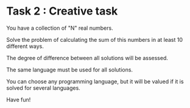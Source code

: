 # Task 2 : Creative task

You have a collection of "N" real numbers. 

Solve the problem of calculating the sum of this numbers in at least 10 different ways.

The degree of difference between all solutions will be assessed.

The same language must be used for all solutions. 

You can choose any programming language, but it will be valued if it is solved for several languages.

Have fun!